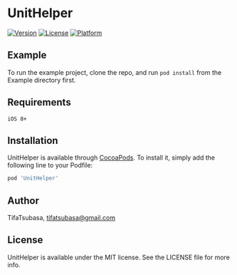 # UnitHelper

[![Version](https://img.shields.io/cocoapods/v/UnitHelper.svg?style=flat)](https://cocoapods.org/pods/UnitHelper)
[![License](https://img.shields.io/cocoapods/l/UnitHelper.svg?style=flat)](https://cocoapods.org/pods/UnitHelper)
[![Platform](https://img.shields.io/cocoapods/p/UnitHelper.svg?style=flat)](https://cocoapods.org/pods/UnitHelper)

## Example

To run the example project, clone the repo, and run `pod install` from the Example directory first.

## Requirements
`iOS 8+`

## Installation

UnitHelper is available through [CocoaPods](https://cocoapods.org). To install
it, simply add the following line to your Podfile:

```ruby
pod 'UnitHelper'
```

## Author

TifaTsubasa, tifatsubasa@gmail.com

## License

UnitHelper is available under the MIT license. See the LICENSE file for more info.
